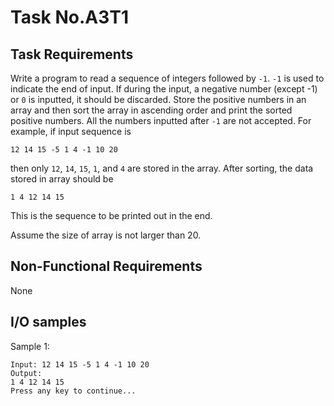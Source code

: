 # Task No.A3T1

## Task Requirements
Write a program to read a sequence of integers followed by `-1`. `-1` is used to indicate the end of input. If during the input, a negative number (except -1) or `0` is inputted, it should be discarded. Store the positive numbers in an array and then sort the array in ascending order and print the sorted positive numbers. All the numbers inputted after `-1` are not accepted. For example, if input sequence is
``` 
12 14 15 -5 1 4 -1 10 20
```
then only `12`, `14`, `15`, `1`, and `4` are stored in the array. After sorting, the data stored in array should be 
```
1 4 12 14 15
```
This is the sequence to be printed out in the end.

Assume the size of array is not larger than 20.


## Non-Functional Requirements

None

## I/O samples

Sample 1:
```
Input: 12 14 15 -5 1 4 -1 10 20
Output:
1 4 12 14 15
Press any key to continue...
```
